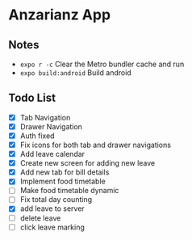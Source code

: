 # Anzarianz App

## Notes
- `expo r -c` Clear the Metro bundler cache and run
- `expo build:android` Build android

## Todo List
- [x] Tab Navigation
- [x] Drawer Navigation
- [x] Auth fixed
- [x] Fix icons for both tab and drawer navigations
- [x] Add leave calendar
- [x] Create new screen for adding new leave
- [x] Add new tab for bill details
- [x] Implement food timetable
- [ ] Make food timetable dynamic
- [ ] Fix total day counting
- [x] add leave to server
- [ ] delete leave
- [ ] click leave marking